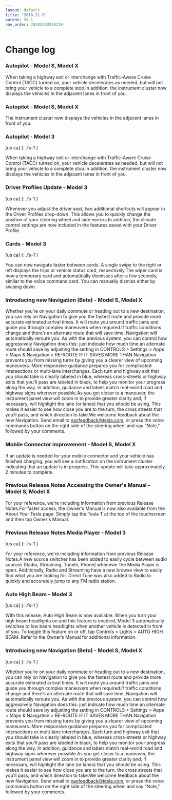 ```yaml
---
layout: default
title: "2018.21.9"
parent: V8.1
nav_order: 20185202018219
---
```


# Change log

### Autopilot  - Model S, Model X

When taking a highway exit or interchange with Traffic-Aware Cruise Control (TACC) turned on, your vehicle decelerates as needed, but will not bring your vehicle to a complete stop.In addition, the instrument cluster now displays the vehicles in the adjacent lanes in front of you.

### Autopilot  - Model S, Model X

The instrument cluster now displays the vehicles in the adjacent lanes in front of you.

### Autopilot  - Model 3
[us ca]
{: .fs-1 }

When taking a highway exit or interchange with Traffic-Aware Cruise Control (TACC) turned on, your vehicle decelerates as needed, but will not bring your vehicle to a complete stop.In addition, the instrument cluster now displays the vehicles in the adjacent lanes in front of you.

### Driver Profiles Update  - Model 3
[us ca]
{: .fs-1 }

Whenever you adjust the driver seat, two additional shortcuts will appear in the Driver Profiles drop-down. This allows you to quickly change the position of your steering wheel and side mirrors.In addition, the climate control settings are now included in the features saved with your Driver Profile.

### Cards  - Model 3
[us ca]
{: .fs-1 }

You can now navigate faster between cards. A single swipe to the right or left displays the trips or vehicle status card, respectively.The wiper card is now a temporary card and automatically dismisses after a few seconds, similar to the voice command card. You can manually dismiss either by swiping down.

### Introducing new Navigation (Beta)  - Model S, Model X

Whether you’re on your daily commute or heading out to a new destination, you can rely on Navigation to give you the fastest route and provide more accurate estimated arrival times. It will route you around traffic jams and guide you through complex maneuvers when required.If traffic conditions change and there’s an alternate route that will save time, Navigation will automatically reroute you. As with the previous system, you can control how aggressively Navigation does this: just indicate how much time an alternate route should save by adjusting the setting in CONTROLS > Settings > Apps > Maps & Navigation > RE-ROUTE IF IT SAVES MORE THAN.Navigation prevents you from missing turns by giving you a clearer view of upcoming maneuvers. More responsive guidance prepares you for complicated intersections or multi-lane interchanges. Each turn and highway exit that you should take is clearly labeled in blue, whereas cross-streets or highway exits that you'll pass are labeled in black, to help you monitor your progress along the way. In addition, guidance and labels match real-world road and highway signs wherever possible.As you get closer to a maneuver, the instrument panel view will zoom in to provide greater clarity and, if necessary, will highlight the lane (or lanes) that you should be using. This makes it easier to see how close you are to the turn, the cross streets that you’ll pass, and which direction to take.We welcome feedback about the new Navigation. Send email to navfeedback@tesla.com, or press the voice commands button on the right side of the steering wheel and say "Note," followed by your comments.

### Mobile Connector improvement  - Model S, Model X

If an update is needed for your mobile connector and your vehicle has finished charging, you will see a notification on the instrument cluster indicating that an update is in progress. This update will take approximately 2 minutes to complete.

### Previous Release Notes Accessing the Owner's Manual  - Model S, Model X

For your reference, we're including information from previous Release Notes.For faster access, the Owner's Manual is now also available from the About Your Tesla page. Simply tap the Tesla T at the top of the touchscreen and then tap Owner's Manual.

### Previous Release Notes Media Player  - Model 3
[us ca]
{: .fs-1 }

For your reference, we're including information from previous Release Notes.A new source switcher has been added to easily cycle between audio sources (Radio, Streaming, TuneIn, Phone) whenever the Media Player is open. Additionally, Radio and Streaming have a new browse view to easily find what you are looking for. Direct Tune was also added to Radio to quickly and accurately jump to any FM radio station.

### Auto High Beam  - Model 3
[us ca]
{: .fs-1 }

With this release, Auto High Beam is now available. When you turn your high beam headlights on and this feature is enabled, Model 3 automatically switches to low beam headlights when another vehicle is detected in front of you. To toggle this feature on or off, tap Controls > Lights > AUTO HIGH BEAM. Refer to the Owner’s Manual for additional information.

### Introducing new Navigation (Beta)  - Model S, Model X
[us ca]
{: .fs-1 }

Whether you’re on your daily commute or heading out to a new destination, you can rely on Navigation to give you the fastest route and provide more accurate estimated arrival times. It will route you around traffic jams and guide you through complex maneuvers when required.If traffic conditions change and there’s an alternate route that will save time, Navigation will automatically reroute you. As with the previous system, you can control how aggressively Navigation does this: just indicate how much time an alternate route should save by adjusting the setting in CONTROLS > Settings > Apps > Maps & Navigation > RE-ROUTE IF IT SAVES MORE THAN.Navigation prevents you from missing turns by giving you a clearer view of upcoming maneuvers. More responsive guidance prepares you for complicated intersections or multi-lane interchanges. Each turn and highway exit that you should take is clearly labeled in blue, whereas cross-streets or highway exits that you'll pass are labeled in black, to help you monitor your progress along the way. In addition, guidance and labels match real-world road and highway signs wherever possible.As you get closer to a maneuver, the instrument panel view will zoom in to provide greater clarity and, if necessary, will highlight the lane (or lanes) that you should be using. This makes it easier to see how close you are to the turn, the cross streets that you’ll pass, and which direction to take.We welcome feedback about the new Navigation. Send email to navfeedback@tesla.com, or press the voice commands button on the right side of the steering wheel and say "Note," followed by your comments.